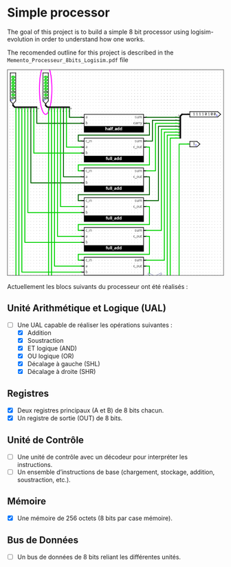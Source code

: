 # Simple processor

The goal of this project is to build a simple 8 bit processor using logisim-evolution in order to understand how one works.

The recomended outline for this project is described in the `Memento_Processeur_8bits_Logisim.pdf` file

![8 bit full adder](https://raw.githubusercontent.com/themarcman314/logisim_processor/refs/heads/master/images/full_adder.png)


Actuellement les blocs suivants du processeur ont été réalisés :

## Unité Arithmétique et Logique (UAL) 
- [ ] Une UAL capable de réaliser les opérations suivantes : 
  - [x] Addition 
  - [x] Soustraction 
  - [x] ET logique (AND) 
  - [x] OU logique (OR) 
  - [x] Décalage à gauche (SHL) 
  - [x] Décalage à droite (SHR) 
## Registres 
- [x] Deux registres principaux (A et B) de 8 bits chacun. 
- [x] Un registre de sortie (OUT) de 8 bits. 
## Unité de Contrôle 
- [ ] Une unité de contrôle avec un décodeur pour interpréter les instructions. 
- [ ] Un ensemble d’instructions de base (chargement, stockage, addition, soustraction, etc.). 
## Mémoire 
- [x] Une mémoire de 256 octets (8 bits par case mémoire). 
## Bus de Données 
- [ ] Un bus de données de 8 bits reliant les différentes unités. 
